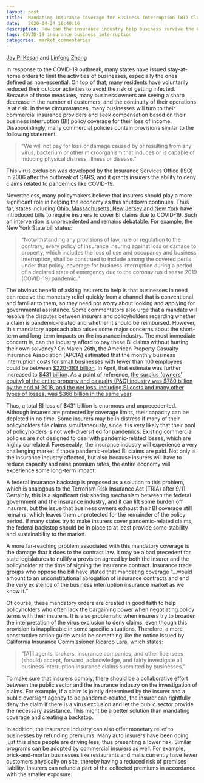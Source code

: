 ```yaml
---
layout: post
title:  Mandating Insurance Coverage for Business Interruption (BI) Claims in the COVID-19 Era
date:   2020-04-24 16:40:16
description: How can the insurance industry help business survive the COVID-19 era? 
tags: COVID-19 insurance business_interruption
categories: market_commentaries
---
```

<p><a href="https://jaykesan.com/">Jay P. Kesan</a> and <a href="https://www.linfengzhang.com">Linfeng Zhang</a></p>
<p>In response to the COVID-19 outbreak, many states have issued stay-at-home orders to limit the activities of businesses, especially the ones defined as non-essential.  On top of that, many residents have voluntarily reduced their outdoor activities to avoid the risk of getting infected.  Because of those measures, many business owners are seeing a sharp decrease in the number of customers, and the continuity of their operations is at risk.
In these circumstances, many businesses will turn to their commercial insurance providers and seek compensation based on their business interruption (BI) policy coverage for their loss of income.  Disappointingly, many commercial policies contain provisions similar to the following statement</p>
<blockquote>
<p>“We will not pay for loss or damage caused by or resulting from any virus, bacterium or other microorganism that induces or is capable of inducing physical distress, illness or disease.”</p>
</blockquote>
<p>This virus exclusion was developed by the Insurance Services Office (ISO) in 2006 after the outbreak of SARS, and it grants insurers the ability to deny claims related to pandemics like COVID-19.</p>
<p>Nevertheless, many policymakers believe that insurers should play a more significant role in helping the economy as this shutdown continues.  Thus far, states including <a href="https://www.businessinsurance.com/article/00010101/NEWS06/912333772/NY-introduces-bill-on-pandemic-related-business-interruption-claims">Ohio, Massachusetts, New Jersey and New York</a> have introduced bills to require insurers to cover BI claims due to COVID-19.  Such an intervention is unprecedented and remains debatable.  For example, the New York State bill states:</p>
<blockquote>
<p>“Notwithstanding any provisions of law, rule or regulation to the contrary, every policy of insurance insuring against loss or damage to property, which includes the loss of use and occupancy and business interruption, shall be construed to include among the covered perils under that policy, coverage for business interruption during a period of a declared state of emergency due to the coronavirus disease 2019 (COVID-19) pandemic.”</p>
</blockquote>
<p>The obvious benefit of asking insurers to help is that businesses in need can receive the monetary relief quickly from a channel that is conventional and familiar to them, so they need not worry about looking and applying for governmental assistance.  Some commentators also urge that a mandate will resolve the disputes between insurers and policyholders regarding whether a claim is pandemic-related and whether it should be reimbursed.
However, this mandatory approach also raises some major concerns about the short-term and long-term impacts on the insurance industry.  The most immediate concern is, can the industry afford to pay these BI claims without hurting their own solvency?  On March 26th, the American Property Casualty Insurance Association (APCIA) estimated that the monthly business interruption costs for small businesses with fewer than 100 employees could be between <a href="https://insurancenewsnet.com/oarticle/american-property-casualty-insurance-association-insurance-perspective-on-covid-19#.XpumGK6SmMo">$220-383 billion</a>. In April, that estimate was further increased to <a href="https://www.insurancebusinessmag.com/us/news/breaking-news/american-property-casualty-insurance-association-reveals-coronavirus-focus-217761.aspx">$431 billion</a>.  As a point of reference, <a href="https://www.naic.org/documents/topic_insurance_industry_snapshots_2018_annual_property_casualty_analysis_report.pdf">the surplus (owners’ equity) of the entire property and casualty (P&amp;C) industry was $780 billion by the end of 2018, and the net loss, including BI costs and many other types of losses, was $366 billion in the same year</a>.</p>
<p>Thus, a total BI loss of $431 billion is enormous and unprecedented.  Although insurers are protected by coverage limits, their capacity can be depleted in no time.  Some insurers may be in distress if many of their policyholders file claims simultaneously, since it is very likely that their pool of policyholders is not well-diversified for pandemics.  Existing commercial policies are not designed to deal with pandemic-related losses, which are highly correlated.  Foreseeably, the insurance industry will experience a very challenging market if those pandemic-related BI claims are paid.  Not only is the insurance industry affected, but also because insurers will have to reduce capacity and raise premium rates, the entire economy will experience some long-term impact.</p>
<p>A federal insurance backstop is proposed as a solution to this problem, which is analogous to the Terrorism Risk Insurance Act (TRIA) after 9/11.  Certainly, this is a significant risk sharing mechanism between the federal government and the insurance industry, and it can lift some burden off insurers, but the issue that business owners exhaust their BI coverage still remains, which leaves them unprotected for the remainder of the policy period.  If many states try to make insurers cover pandemic-related claims, the federal backstop should be in place to at least provide some stability and sustainability to the market.</p>
<p>A more far-reaching problem associated with this mandatory coverage is the damage that it does to the contract law.  It may be a bad precedent for state legislatures to nullify a provision agreed by both the insurer and the policyholder at the time of signing the insurance contract.  Insurance trade groups who oppose the bill have stated that mandating coverage “…would amount to an unconstitutional abrogation of insurance contracts and end the very existence of the business interruption insurance market as we know it.”</p>
<p>Of course, these mandatory orders are created in good faith to help policyholders who often lack the bargaining power when negotiating policy terms with their insurers.  It is also problematic when insurers try to broaden the interpretation of the virus exclusion to deny claims, even though this provision is inapplicable in some specific situations.  Therefore, a more constructive action guide would be something like the notice issued by California Insurance Commissioner Ricardo Lara, which states:</p>
<blockquote>
<p>“[A]ll agents, brokers, insurance companies, and other licensees (should) accept, forward, acknowledge, and fairly investigate all business interruption insurance claims submitted by businesses.”</p>
</blockquote>
<p>To make sure that insurers comply, there should be a collaborative effort between the public sector and the insurance industry on the investigation of claims.  For example, if a claim is jointly determined by the insurer and a public oversight agency to be pandemic-related, the insurer can rightfully deny the claim if there is a virus exclusion and let the public sector provide the necessary assistance.  This might be a better solution than mandating coverage and creating a backstop.</p>
<p>In addition, the insurance industry can also offer monetary relief to businesses by refunding premiums.  Many auto insurers have been doing just this since people are driving less, thus presenting a lower risk.  Similar programs can be adopted by commercial insurers as well.  For example, brick-and-mortar businesses like restaurants and malls currently have fewer customers physically on site, thereby having a reduced risk of premises liability.  Insurers can refund a part of the collected premiums in accordance with the smaller exposure.</p>
